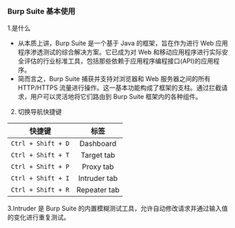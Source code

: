 ### Burp Suite 基本使用
1.是什么
- 从本质上讲，Burp Suite 是一个基于 Java 的框架，旨在作为进行 Web 应用程序渗透测试的综合解决方案。它已成为对 Web 和移动应用程序进行实际安全评估的行业标准工具，包括那些依赖于应用程序编程接口(API)的应用程序。
- 简而言之，Burp Suite 捕获并支持对浏览器和 Web 服务器之间的所有 HTTP/HTTPS 流量进行操作。这一基本功能构成了框架的支柱。通过拦截请求，用户可以灵活地将它们路由到 Burp Suite 框架内的各种组件。

2. 切换导航快捷键  

|  快捷键   | 标签 | 
|  :----:  | :----:  |
| `Ctrl + Shift + D`  | Dashboard |
| `Ctrl + Shift + T`  | Target tab |
| `Ctrl + Shift + P`  | Proxy tab |
| `Ctrl + Shift + I`  | Intruder tab |
| `Ctrl + Shift + R`  | Repeater tab |

3.Intruder 是 Burp Suite 的内置模糊测试工具，允许自动修改请求并通过输入值的变化进行重复测试。
